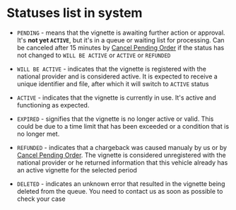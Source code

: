 # Statuses list in system

- `PENDING` - means that the vignette is awaiting further action or approval. It's **not yet `ACTIVE`**, but it's in a queue or waiting list for processing.
    Can be canceled after 15 minutes by [Cancel Pending Order](https://api.vignette.id/docs/routes#cancel-pending-order) if the status has not changed to `WILL BE ACTIVE` or `ACTIVE` or `REFUNDED`

- `WILL BE ACTIVE` - indicates that the vignette is registered with the national provider and is considered active. It is expected to receive a unique identifier and file, after which it will switch to `ACTIVE` status

- `ACTIVE` - indicates that the vignette is currently in use. It's active and functioning as expected.

- `EXPIRED` - signifies that the vignette is no longer active or valid. This could be due to a time limit that has been exceeded or a condition that is no longer met.

- `REFUNDED` - indicates that a chargeback was caused manualy by us or by [Cancel Pending Order](https://api.vignette.id/docs/routes#cancel-pending-order). The vignette is considered unregistered with the national provider or he returned information that this vehicle already has an active vignette for the selected period

- `DELETED` - indicates an unknown error that resulted in the vignette being deleted from the queue. You need to contact us as soon as possible to check your case